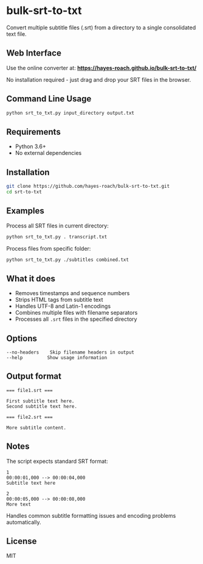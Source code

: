 # bulk-srt-to-txt

Convert multiple subtitle files (.srt) from a directory to a single consolidated text file.

## Web Interface

Use the online converter at: **https://hayes-roach.github.io/bulk-srt-to-txt/**

No installation required - just drag and drop your SRT files in the browser.

## Command Line Usage

```bash
python srt_to_txt.py input_directory output.txt
```

## Requirements

- Python 3.6+
- No external dependencies

## Installation

```bash
git clone https://github.com/hayes-roach/bulk-srt-to-txt.git
cd srt-to-txt
```

## Examples

Process all SRT files in current directory:
```bash
python srt_to_txt.py . transcript.txt
```

Process files from specific folder:
```bash
python srt_to_txt.py ./subtitles combined.txt
```

## What it does

- Removes timestamps and sequence numbers
- Strips HTML tags from subtitle text
- Handles UTF-8 and Latin-1 encodings
- Combines multiple files with filename separators
- Processes all `.srt` files in the specified directory

## Options

```
--no-headers    Skip filename headers in output
--help         Show usage information
```

## Output format

```
=== file1.srt ===

First subtitle text here.
Second subtitle text here.

=== file2.srt ===

More subtitle content.
```

## Notes

The script expects standard SRT format:
```
1
00:00:01,000 --> 00:00:04,000
Subtitle text here

2
00:00:05,000 --> 00:00:08,000
More text
```

Handles common subtitle formatting issues and encoding problems automatically.

## License

MIT
